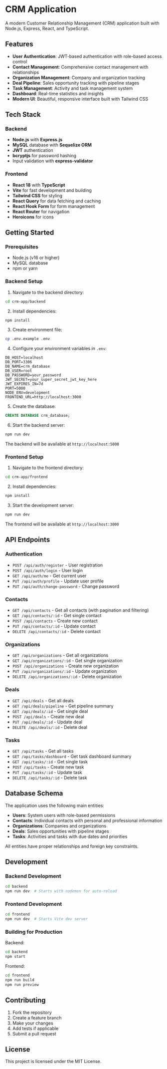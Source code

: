 # CRM Application

A modern Customer Relationship Management (CRM) application built with Node.js, Express, React, and TypeScript.

## Features

- **User Authentication**: JWT-based authentication with role-based access control
- **Contact Management**: Comprehensive contact management with relationships
- **Organization Management**: Company and organization tracking
- **Deal Pipeline**: Sales opportunity tracking with pipeline stages
- **Task Management**: Activity and task management system
- **Dashboard**: Real-time statistics and insights
- **Modern UI**: Beautiful, responsive interface built with Tailwind CSS

## Tech Stack

### Backend
- **Node.js** with **Express.js**
- **MySQL** database with **Sequelize ORM**
- **JWT** authentication
- **bcryptjs** for password hashing
- Input validation with **express-validator**

### Frontend
- **React 18** with **TypeScript**
- **Vite** for fast development and building
- **Tailwind CSS** for styling
- **React Query** for data fetching and caching
- **React Hook Form** for form management
- **React Router** for navigation
- **Heroicons** for icons

## Getting Started

### Prerequisites
- Node.js (v16 or higher)
- MySQL database
- npm or yarn

### Backend Setup

1. Navigate to the backend directory:
```bash
cd crm-app/backend
```

2. Install dependencies:
```bash
npm install
```

3. Create environment file:
```bash
cp .env.example .env
```

4. Configure your environment variables in `.env`:
```env
DB_HOST=localhost
DB_PORT=3306
DB_NAME=crm_database
DB_USER=root
DB_PASSWORD=your_password
JWT_SECRET=your_super_secret_jwt_key_here
JWT_EXPIRES_IN=7d
PORT=5000
NODE_ENV=development
FRONTEND_URL=http://localhost:3000
```

5. Create the database:
```sql
CREATE DATABASE crm_database;
```

6. Start the backend server:
```bash
npm run dev
```

The backend will be available at `http://localhost:5000`

### Frontend Setup

1. Navigate to the frontend directory:
```bash
cd crm-app/frontend
```

2. Install dependencies:
```bash
npm install
```

3. Start the development server:
```bash
npm run dev
```

The frontend will be available at `http://localhost:3000`

## API Endpoints

### Authentication
- `POST /api/auth/register` - User registration
- `POST /api/auth/login` - User login
- `GET /api/auth/me` - Get current user
- `PUT /api/auth/profile` - Update user profile
- `PUT /api/auth/change-password` - Change password

### Contacts
- `GET /api/contacts` - Get all contacts (with pagination and filtering)
- `GET /api/contacts/:id` - Get single contact
- `POST /api/contacts` - Create new contact
- `PUT /api/contacts/:id` - Update contact
- `DELETE /api/contacts/:id` - Delete contact

### Organizations
- `GET /api/organizations` - Get all organizations
- `GET /api/organizations/:id` - Get single organization
- `POST /api/organizations` - Create new organization
- `PUT /api/organizations/:id` - Update organization
- `DELETE /api/organizations/:id` - Delete organization

### Deals
- `GET /api/deals` - Get all deals
- `GET /api/deals/pipeline` - Get pipeline summary
- `GET /api/deals/:id` - Get single deal
- `POST /api/deals` - Create new deal
- `PUT /api/deals/:id` - Update deal
- `DELETE /api/deals/:id` - Delete deal

### Tasks
- `GET /api/tasks` - Get all tasks
- `GET /api/tasks/dashboard` - Get task dashboard summary
- `GET /api/tasks/:id` - Get single task
- `POST /api/tasks` - Create new task
- `PUT /api/tasks/:id` - Update task
- `DELETE /api/tasks/:id` - Delete task

## Database Schema

The application uses the following main entities:

- **Users**: System users with role-based permissions
- **Contacts**: Individual contacts with personal and professional information
- **Organizations**: Companies and organizations
- **Deals**: Sales opportunities with pipeline stages
- **Tasks**: Activities and tasks with due dates and priorities

All entities have proper relationships and foreign key constraints.

## Development

### Backend Development
```bash
cd backend
npm run dev  # Starts with nodemon for auto-reload
```

### Frontend Development
```bash
cd frontend
npm run dev  # Starts Vite dev server
```

### Building for Production

Backend:
```bash
cd backend
npm start
```

Frontend:
```bash
cd frontend
npm run build
npm run preview
```

## Contributing

1. Fork the repository
2. Create a feature branch
3. Make your changes
4. Add tests if applicable
5. Submit a pull request

## License

This project is licensed under the MIT License.
